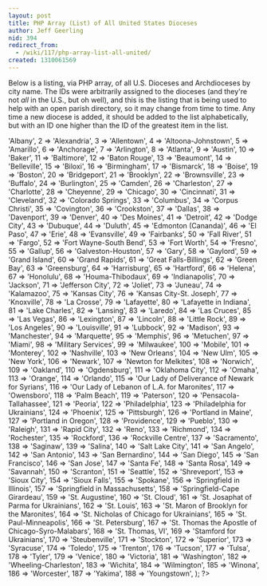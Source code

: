 ```yaml
---
layout: post
title: PHP Array (List) of All United States Dioceses
author: Jeff Geerling
nid: 394
redirect_from:
  - /wiki/117/php-array-list-all-united/
created: 1310061569
---
```

<p>Below is a listing, via PHP array, of all U.S. Dioceses and Archdioceses by city name. The IDs were arbitrarily assigned to the dioceses (and they're not <em>all</em> in the U.S., but oh well), and this is the listing that is being used to help with an open parish directory, so it may change from time to time. Any time a new diocese is added, it should be added to the list alphabetically, but with an ID one higher than the ID of the greatest item in the list.</p>

<?php
$dioceses = array(
  1 => 'Albany',
  2 => 'Alexandria',
  3 => 'Allentown',
  4 => 'Altoona-Johnstown',
  5 => 'Amarillo',
  6 => 'Anchorage',
  7 => 'Arlington',
  8 => 'Atlanta',
  9 => 'Austin',
  10 => 'Baker',
  11 => 'Baltimore',
  12 => 'Baton Rouge',
  13 => 'Beaumont',
  14 => 'Belleville',
  15 => 'Biloxi',
  16 => 'Birmingham',
  17 => 'Bismarck',
  18 => 'Boise',
  19 => 'Boston',
  20 => 'Bridgeport',
  21 => 'Brooklyn',
  22 => 'Brownsville',
  23 => 'Buffalo',
  24 => 'Burlington',
  25 => 'Camden',
  26 => 'Charleston',
  27 => 'Charlotte',
  28 => 'Cheyenne',
  29 => 'Chicago',
  30 => 'Cincinnati',
  31 => 'Cleveland',
  32 => 'Colorado Springs',
  33 => 'Columbus',
  34 => 'Corpus Christi',
  35 => 'Covington',
  36 => 'Crookston',
  37 => 'Dallas',
  38 => 'Davenport',
  39 => 'Denver',
  40 => 'Des Moines',
  41 => 'Detroit',
  42 => 'Dodge City',
  43 => 'Dubuque',
  44 => 'Duluth',
  45 => 'Edmonton (Cananda)',
  46 => 'El Paso',
  47 => 'Erie',
  48 => 'Evansville',
  49 => 'Fairbanks',
  50 => 'Fall River',
  51 => 'Fargo',
  52 => 'Fort Wayne-South Bend',
  53 => 'Fort Worth',
  54 => 'Fresno',
  55 => 'Gallup',
  56 => 'Galveston-Houston',
  57 => 'Gary',
  58 => 'Gaylord',
  59 => 'Grand Island',
  60 => 'Grand Rapids',
  61 => 'Great Falls-Billings',
  62 => 'Green Bay',
  63 => 'Greensburg',
  64 => 'Harrisburg',
  65 => 'Hartford',
  66 => 'Helena',
  67 => 'Honolulu',
  68 => 'Houma-Thibodaux',
  69 => 'Indianapolis',
  70 => 'Jackson',
  71 => 'Jefferson City',
  72 => 'Joliet',
  73 => 'Juneau',
  74 => 'Kalamazoo',
  75 => 'Kansas City',
  76 => 'Kansas City-St. Joseph',
  77 => 'Knoxville',
  78 => 'La Crosse',
  79 => 'Lafayette',
  80 => 'Lafayette in Indiana',
  81 => 'Lake Charles',
  82 => 'Lansing',
  83 => 'Laredo',
  84 => 'Las Cruces',
  85 => 'Las Vegas',
  86 => 'Lexington',
  87 => 'Lincoln',
  88 => 'Little Rock',
  89 => 'Los Angeles',
  90 => 'Louisville',
  91 => 'Lubbock',
  92 => 'Madison',
  93 => 'Manchester',
  94 => 'Marquette',
  95 => 'Memphis',
  96 => 'Metuchen',
  97 => 'Miami',
  98 => 'Military Services',
  99 => 'Milwaukee',
  100 => 'Mobile',
  101 => 'Monterey',
  102 => 'Nashville',
  103 => 'New Orleans',
  104 => 'New Ulm',
  105 => 'New York',
  106 => 'Newark',
  107 => 'Newton for Melkites',
  108 => 'Norwich',
  109 => 'Oakland',
  110 => 'Ogdensburg',
  111 => 'Oklahoma City',
  112 => 'Omaha',
  113 => 'Orange',
  114 => 'Orlando',
  115 => 'Our Lady of Deliverance of Newark for Syrians',
  116 => 'Our Lady of Lebanon of L.A. for Maronites',
  117 => 'Owensboro',
  118 => 'Palm Beach',
  119 => 'Paterson',
  120 => 'Pensacola-Tallahassee',
  121 => 'Peoria',
  122 => 'Philadelphia',
  123 => 'Philadelphia for Ukrainians',
  124 => 'Phoenix',
  125 => 'Pittsburgh',
  126 => 'Portland in Maine',
  127 => 'Portland in Oregon',
  128 => 'Providence',
  129 => 'Pueblo',
  130 => 'Raleigh',
  131 => 'Rapid City',
  132 => 'Reno',
  133 => 'Richmond',
  134 => 'Rochester',
  135 => 'Rockford',
  136 => 'Rockville Centre',
  137 => 'Sacramento',
  138 => 'Saginaw',
  139 => 'Salina',
  140 => 'Salt Lake City',
  141 => 'San Angelo',
  142 => 'San Antonio',
  143 => 'San Bernardino',
  144 => 'San Diego',
  145 => 'San Francisco',
  146 => 'San Jose',
  147 => 'Santa Fe',
  148 => 'Santa Rosa',
  149 => 'Savannah',
  150 => 'Scranton',
  151 => 'Seattle',
  152 => 'Shreveport',
  153 => 'Sioux City',
  154 => 'Sioux Falls',
  155 => 'Spokane',
  156 => 'Springfield in Illinois',
  157 => 'Springfield in Massachusetts',
  158 => 'Springfield-Cape Girardeau',
  159 => 'St. Augustine',
  160 => 'St. Cloud',
  161 => 'St. Josaphat of Parma for Ukrainians',
  162 => 'St. Louis',
  163 => 'St. Maron of Brooklyn for the Maronites',
  164 => 'St. Nicholas of Chicago for Ukrainians',
  165 => 'St. Paul-Minneapolis',
  166 => 'St. Petersburg',
  167 => 'St. Thomas the Apostle of Chicago-Syro-Malabars',
  168 => 'St. Thomas, VI',
  169 => 'Stamford for Ukrainians',
  170 => 'Steubenville',
  171 => 'Stockton',
  172 => 'Superior',
  173 => 'Syracuse',
  174 => 'Toledo',
  175 => 'Trenton',
  176 => 'Tucson',
  177 => 'Tulsa',
  178 => 'Tyler',
  179 => 'Venice',
  180 => 'Victoria',
  181 => 'Washington',
  182 => 'Wheeling-Charleston',
  183 => 'Wichita',
  184 => 'Wilmington',
  185 => 'Winona',
  186 => 'Worcester',
  187 => 'Yakima',
  188 => 'Youngstown',
);
?>
